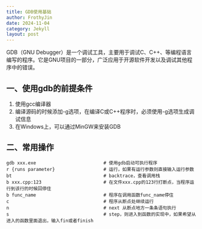 ```yaml
---
title: GDB使用基础
author: FrothyJin
date: 2024-11-04
category: Jekyll
layout: post
---
```


GDB（GNU Debugger）是一个调试工具，主要用于调试C、C++、等编程语言编写的程序。它是GNU项目的一部分，广泛应用于开源软件开发以及调试其他程序中的错误。

## 一、使用gdb的前提条件

1. 使用gcc编译器
1. 编译源码的时候添加-g选项，在编译C或C++程序时，必须使用-g选项生成调试信息
1. 在Windows上，可以通过MinGW来安装GDB

## 二、常用操作

```
gdb xxx.exe                         # 使用gdb启动可执行程序
r {runs parameter}                  # 运行，如果有运行参数则直接输入运行参数
bt                                  # backtrace，查看调用栈
b xxx.cpp:123                       # 在文件xxx.cpp的123行打断点，当程序运行到该行的时候回停住
b func_name                         # 程序在调用函数func_name停住
c                                   # 程序从断点处继续运行
n                                   # next 从断点地方一条条语句执行
s                                   # step，则进入到函数的实现中，如果希望从进入的函数里面退出，输入fin或者finish
```